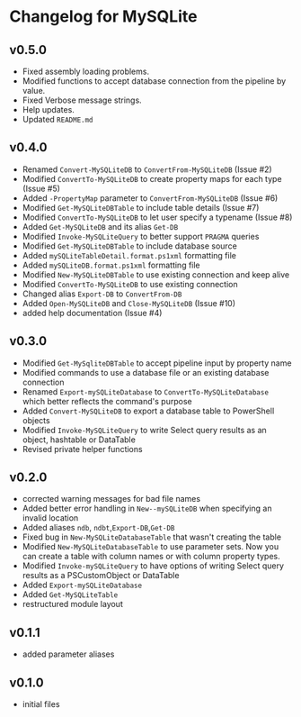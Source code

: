 # Changelog for MySQLite

## v0.5.0

+ Fixed assembly loading problems.
+ Modified functions to accept database connection from the pipeline by value.
+ Fixed Verbose message strings.
+ Help updates.
+ Updated `README.md`

## v0.4.0

+ Renamed `Convert-MySQLiteDB` to `ConvertFrom-MySQLiteDB` (Issue #2)
+ Modified `ConvertTo-MySQLiteDB` to create property maps for each type (Issue #5)
+ Added `-PropertyMap` parameter to `ConvertFrom-MySQLiteDB` (Issue #6)
+ Modified `Get-MySQLiteDBTable` to include table details (Issue #7)
+ Modified `ConvertTo-MySQLiteDB` to let user specify a typename (Issue #8)
+ Added `Get-MySQLiteDB` and its alias `Get-DB`
+ Modified `Invoke-MySQLiteQuery` to better support `PRAGMA` queries
+ Modified `Get-MySQLiteDBTable` to include database source
+ Added `mySQLiteTableDetail.format.ps1xml` formatting file
+ Added `mySQLiteDB.format.ps1xml` formatting file
+ Modified `New-MySQLiteDBTable` to use existing connection and keep alive
+ Modified `ConvertTo-MySQLiteDB` to use existing connection
+ Changed alias `Export-DB` to `ConvertFrom-DB`
+ Added `Open-MySQLiteDB` and `Close-MySQLiteDB` (Issue #10)
+ added help documentation (Issue #4)

## v0.3.0

+ Modified `Get-MySqliteDBTable` to accept pipeline input by property name
+ Modified commands to use a database file or an existing database connection
+ Renamed `Export-mySQLiteDatabase` to `ConvertTo-MySQLiteDatabase` which better reflects the command's purpose
+ Added `Convert-MySQLiteDB` to export a database table to PowerShell objects
+ Modified `Invoke-MySQLiteQuery` to write Select query results as an object, hashtable or DataTable
+ Revised private helper functions

## v0.2.0

+ corrected warning messages for bad file names
+ Added better error handling in `New--mySQLiteDB` when specifying an invalid location
+ Added aliases `ndb`, `ndbt`,`Export-DB`,`Get-DB`
+ Fixed bug in `New-MySQLiteDatabaseTable` that wasn't creating the table
+ Modified `New-MySQLiteDatabaseTable` to use parameter sets. Now you can create a table with column names or with column property types.
+ Modified `Invoke-mySQLiteQuery` to have options of writing Select query results as a PSCustomObject or DataTable
+ Added `Export-mySQLiteDatabase`
+ Added `Get-MySQLiteTable`
+ restructured module layout

## v0.1.1

+ added parameter aliases

## v0.1.0

+ initial files
